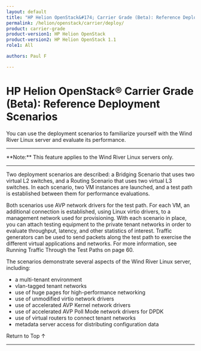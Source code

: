 ```yaml
---
layout: default
title: "HP Helion OpenStack&#174; Carrier Grade (Beta): Reference Deployment Scenarios"
permalink: /helion/openstack/carrier/deploy/
product: carrier-grade
product-version1: HP Helion OpenStack
product-version2: HP Helion OpenStack 1.1
role1: All

authors: Paul F

---
```

<!--UNDER REVISION-->

<script>

function PageRefresh {
onLoad="window.refresh"
}

PageRefresh();

</script>

<!-- <p style="font-size: small;"> <a href="/helion/openstack/1.1/3rd-party-license-agreements/">&#9664; PREV</a> | <a href="/helion/openstack/1.1/">&#9650; UP</a> | NEXT &#9654; </p> -->

# HP Helion OpenStack&#174; Carrier Grade (Beta): Reference Deployment Scenarios

You can use the deployment scenarios to familiarize yourself with the Wind River Linux server and evaluate its performance.

<hr>
**Note:** This feature applies to the Wind River Linux servers only.
<hr>

Two deployment scenarios are described: a Bridging Scenario that uses two virtual L2 switches, and a Routing Scenario that uses two virtual L3 switches. In each scenario, two VM instances are launched, and a test path is established between them for performance evaluations.

Both scenarios use AVP network drivers for the test path. For each VM, an additional connection is established, using Linux virtio drivers, to a management network used for provisioning.
With each scenario in place, you can attach testing equipment to the private tenant networks in order to evaluate throughput, latency, and other statistics of interest. Traffic generators can be used to send packets along the test path to exercise the different virtual applications and networks. For more information, see Running Traffic Through the Test Paths on page 60.

The scenarios demonstrate several aspects of the Wind River Linux server, including:

* a multi-tenant environment
* vlan-tagged tenant networks
* use of huge pages for high-performance networking
* use of unmodified virtio network drivers
* use of accelerated AVP Kernel network drivers
* use of accelerated AVP Poll Mode network drivers for DPDK
* use of virtual routers to connect tenant networks
* metadata server access for distributing configuration data


<a href="#top" style="padding:14px 0px 14px 0px; text-decoration: none;"> Return to Top &#8593; </a>
 
----
